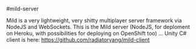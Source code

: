 #mild-server

Mild is a very lightweight, very shitty multiplayer server framework via NodeJS and WebSockets. This is the Mild server (NodeJS, for deploment on Heroku, with possibilities for deploying on OpenShift too) ... Unity C# client is here: https://github.com/radiatoryang/mild-client